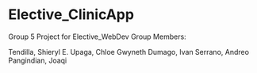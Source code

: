 # Elective_ClinicApp
Group 5 Project for Elective_WebDev 
Group Members:

Tendilla, Shieryl E.
Upaga, Chloe Gwyneth
Dumago, Ivan
Serrano, Andreo
Pangindian, Joaqi
